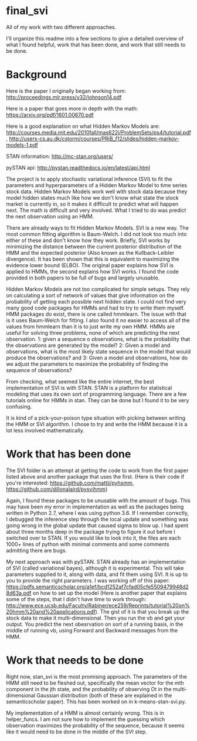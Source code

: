 # final_svi
All of my work with two different approaches.

I'll organize this readme into a few sections to give a detailed overview of what I found helpful, work that has been done, and work that still needs to be done.

# Background

Here is the paper I originally began working from: http://proceedings.mlr.press/v32/johnson14.pdf

Here is a paper that goes more in depth with the math: https://arxiv.org/pdf/1601.00670.pdf

Here is a good explanation on what Hidden Markov Models are: http://courses.media.mit.edu/2010fall/mas622j/ProblemSets/ps4/tutorial.pdf, http://users-cs.au.dk/cstorm/courses/PRiB_f12/slides/hidden-markov-models-1.pdf

STAN information: http://mc-stan.org/users/

pySTAN api: http://pystan.readthedocs.io/en/latest/api.html


The project is to apply stochastic variational inference (SVI) to fit the parameters and hyperparameters of a Hidden Markov Model to time series stock data. Hidden Markov Models work well with stock data because they model hidden states much like how we don't know what state the stock market is currently in, so it makes it difficult to predict what will happen next. The math is difficult and very involved. What I tried to do was predict the next observation using an HMM.

There are already ways to fit Hidden Markov Models. SVI is a new way. The most common fitting algorithm is Baum-Welch. I did not look too much into either of these and don't know how they work. Briefly, SVI works by minimizing the distance between the current posterior distribution of the HMM and the expected posterior (Also known as the Kullback-Leibler divergence). It has been shown that this is equivalent to maximizing the evidence lower bound (ELBO). The original paper explains how SVI is applied to HMMs, the second explains how SVI works. I found the code provided in both papers to be full of bugs and largely unusable.

Hidden Markov Models are not too complicated for simple setups. They rely on calculating a sort of network of values that give information on the probability of getting each possible next hidden state. I could not find very many good code packages for HMMs and had to try to write them myself. HMM packages do exist, there is one called hmmlearn. The issue with that is it uses Baum-Welch for fitting. I also found it no easier to access all of the values from hmmlearn than it is to just write my own HMM. HMMs are useful for solving three problems, none of which are predicting the next observation. 1: given a sequence o observations, what is the probability that the observations are generated by the model? 2: Given a model and observations, what is the most likely state sequence in the model that would produce the observations? and 3: Given a model and observations, how do we adjust the parameters to maximize the probability of finding the sequence of observations?

From checking, what seemed like the entire internet, the best implementation of SVI is with STAN. STAN is a platform for statistical modeling that uses its own sort of programming language. There are a few tutorials online for HMMs in stan. They can be done but I found it to be very confusing.

It is kind of a pick-your-poison type situation with picking between writing the HMM or SVI algorithm. I chose to try and write the HMM because it is a lot less involved mathematically.

# Work that has been done

The SVI folder is an attempt at getting the code to work from the first paper listed above and another package that uses the first. (Here is their code if you're interested: https://github.com/mattjj/pyhsmm, https://github.com/dillonalaird/pysvihmm)

Again, I found these packages to be unusable with the amount of bugs. This may have been my error in implementation as well as the packages being written in Python 2.7, where I was using python 3.6. If I remember correctly, I debugged the inference step through the local update and something was going wrong in the global update that caused sigma to blow up. I had spent about three months deep in the package trying to figure it out before I switched over to STAN. If you would like to look into it, the files are each 1000+ lines of python with minimal comments and some comments admitting there are bugs.

My next approach was with pySTAN. STAN already has an implementation of SVI (called variational bayes), although it is experimental. This will take parameters supplied to it, along with data, and fit them using SVI. It is up to you to provide the right parameters. I was working off of this paper: https://pdfs.semanticscholar.org/a1ef/bcd1252af7cfad05cfe5509479948d28d63a.pdf on how to set up the model (Here is another paper that explains some of the steps, that I didn't have time to work through: http://www.ece.ucsb.edu/Faculty/Rabiner/ece259/Reprints/tutorial%20on%20hmm%20and%20applications.pdf). The gist of it is that you break up the stock data to make it multi-dimensional. Then you run the vb and get your output. You predict the next obesrvation on sort of a running basis, in the middle of running vb, using Forward and Backward messages from the HMM.

# Work that needs to be done

Right now, stan_svi is the most promising approach. The parameters of the HMM still need to be fleshed out, specifically the mean vector for the mth component in the jth state, and the probability of observing Ot in the multi-dimensional Gaussian distribution (both of these are explained in the semanticscholar paper). This has been worked on in k-means-stan-svi.py.

My implementation of a HMM is almost certainly wrong. This is in helper_funcs. I am not sure how to implement the guessing which observation maximizes the probability of the sequence, because it seems like it would need to be done in the middle of the SVI step.

